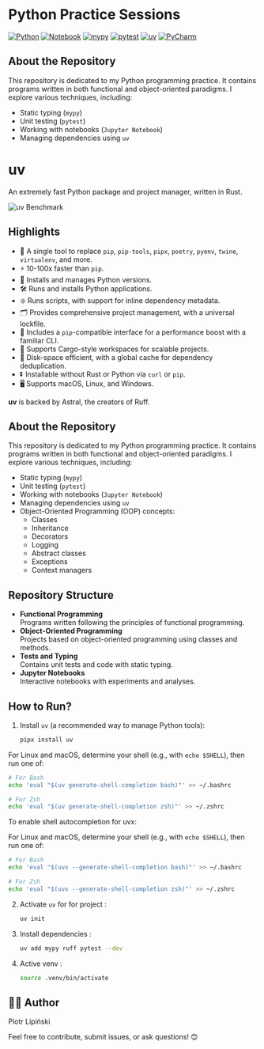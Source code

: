 # Python Practice Sessions

[![Python](https://img.shields.io/badge/Python-3.12-blue?logo=python&logoColor=white)](https://www.python.org/)
[![Notebook](https://img.shields.io/badge/Notebook-7.3.1-orange?logo=jupyter&logoColor=white)](https://jupyter.org/)
[![mypy](https://img.shields.io/badge/mypy-1.14.1-blueviolet?logo=mypy&logoColor=white)](http://mypy-lang.org/)
[![pytest](https://img.shields.io/badge/pytest-8.3.4-yellow?logo=pytest&logoColor=white)](https://pytest.org/)
[![uv](https://img.shields.io/badge/uv-0.5.21-00ADD8?logo=astral&logoColor=white)](https://docs.astral.sh/uv/)
[![PyCharm](https://img.shields.io/badge/PyCharm-2024.3.1-blue?logo=jetbrains&logoColor=white)](https://www.jetbrains.com/pycharm/)

## About the Repository

This repository is dedicated to my Python programming practice. It contains programs written in both functional and
object-oriented paradigms. I explore various techniques, including:

- Static typing (`mypy`)
- Unit testing (`pytest`)
- Working with notebooks (`Jupyter Notebook`)
- Managing dependencies using `uv`

# uv

An extremely fast Python package and project manager, written in Rust.

![uv Benchmark](https://github.com/astral-sh/uv/assets/1309177/03aa9163-1c79-4a87-a31d-7a9311ed9310#only-dark)

## Highlights

- 🚀 A single tool to replace `pip`, `pip-tools`, `pipx`, `poetry`, `pyenv`, `twine`, `virtualenv`, and more.
- ⚡️ 10-100x faster than `pip`.
- 🐍 Installs and manages Python versions.
- 🛠️ Runs and installs Python applications.
- ❇️ Runs scripts, with support for inline dependency metadata.
- 🗂️ Provides comprehensive project management, with a universal lockfile.
- 🔩 Includes a `pip`-compatible interface for a performance boost with a familiar CLI.
- 🏢 Supports Cargo-style workspaces for scalable projects.
- 💾 Disk-space efficient, with a global cache for dependency deduplication.
- ⏬ Installable without Rust or Python via `curl` or `pip`.
- 🖥️ Supports macOS, Linux, and Windows.

**uv** is backed by Astral, the creators of Ruff.

## About the Repository

This repository is dedicated to my Python programming practice. It contains programs written in both functional and
object-oriented paradigms. I explore various techniques, including:

- Static typing (`mypy`)
- Unit testing (`pytest`)
- Working with notebooks (`Jupyter Notebook`)
- Managing dependencies using `uv`
- Object-Oriented Programming (OOP) concepts:
    - Classes
    - Inheritance
    - Decorators
    - Logging
    - Abstract classes
    - Exceptions
    - Context managers

## Repository Structure

- **Functional Programming**  
  Programs written following the principles of functional programming.
- **Object-Oriented Programming**  
  Projects based on object-oriented programming using classes and methods.
- **Tests and Typing**  
  Contains unit tests and code with static typing.
- **Jupyter Notebooks**  
  Interactive notebooks with experiments and analyses.

## How to Run?

1. Install `uv` (a recommended way to manage Python tools):

   ```bash
   pipx install uv
   ```

For Linux and macOS, determine your shell (e.g., with `echo $SHELL`), then run one of:

```bash
# For Bash
echo 'eval "$(uv generate-shell-completion bash)"' >> ~/.bashrc

# For Zsh
echo 'eval "$(uv generate-shell-completion zsh)"' >> ~/.zshrc
```

To enable shell autocompletion for uvx:

For Linux and macOS, determine your shell (e.g., with `echo $SHELL`), then run one of:

```bash
# For Bash
echo 'eval "$(uvx --generate-shell-completion bash)"' >> ~/.bashrc

# For Zsh
echo 'eval "$(uvx --generate-shell-completion zsh)"' >> ~/.zshrc
```

2. Activate `uv` for for project :

   ```bash 
   uv init
   ``` 

3. Install dependencies :

    ```bash
   uv add mypy ruff pytest --dev 
   ```
4. Active venv :

    ```bash
   source .venv/bin/activate
    ```

## 🧑‍💻 Author

Piotr Lipiński

Feel free to contribute, submit issues, or ask questions! 😊
